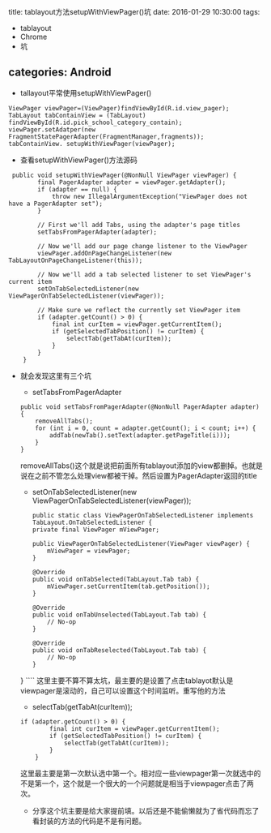 title: tablayout方法setupWithViewPager()坑
date: 2016-01-29  10:30:00
tags:
- tablayout
- Chrome
- 坑

categories: Android
---



- tallayout平常使用setupWithViewPager()

````
ViewPager viewPager=(ViewPager)findViewById(R.id.view_pager);
TabLayout tabContainView = (TabLayout) findViewById(R.id.pick_school_category_contain);
viewPager.setAdatper(new FragmentStatePagerAdapter(FragmentManager,fragments));
tabContainView. setupWithViewPager(viewPager);
````
- 查看setupWithViewPager()方法源码

````
 public void setupWithViewPager(@NonNull ViewPager viewPager) {
        final PagerAdapter adapter = viewPager.getAdapter();
        if (adapter == null) {
            throw new IllegalArgumentException("ViewPager does not have a PagerAdapter set");
        }

        // First we'll add Tabs, using the adapter's page titles
        setTabsFromPagerAdapter(adapter);

        // Now we'll add our page change listener to the ViewPager
        viewPager.addOnPageChangeListener(new TabLayoutOnPageChangeListener(this));

        // Now we'll add a tab selected listener to set ViewPager's current item
        setOnTabSelectedListener(new ViewPagerOnTabSelectedListener(viewPager));

        // Make sure we reflect the currently set ViewPager item
        if (adapter.getCount() > 0) {
            final int curItem = viewPager.getCurrentItem();
            if (getSelectedTabPosition() != curItem) {
                selectTab(getTabAt(curItem));
            }
        }
    }
````
- 就会发现这里有三个坑
	- setTabsFromPagerAdapter
	
	````
	public void setTabsFromPagerAdapter(@NonNull PagerAdapter adapter) {
        removeAllTabs();
        for (int i = 0, count = adapter.getCount(); i < count; i++) {
            addTab(newTab().setText(adapter.getPageTitle(i)));
        }
    }
    
	````
	removeAllTabs()这个就是说把前面所有tablayout添加的view都删掉。也就是说在之前不管怎么处理view都被干掉。然后设置为PagerAdapter返回的title
	
	- setOnTabSelectedListener(new ViewPagerOnTabSelectedListener(viewPager));
	
		````
		public static class ViewPagerOnTabSelectedListener implements TabLayout.OnTabSelectedListener {
        private final ViewPager mViewPager;

        public ViewPagerOnTabSelectedListener(ViewPager viewPager) {
            mViewPager = viewPager;
        }

        @Override
        public void onTabSelected(TabLayout.Tab tab) {
            mViewPager.setCurrentItem(tab.getPosition());
        }

        @Override
        public void onTabUnselected(TabLayout.Tab tab) {
            // No-op
        }

        @Override
        public void onTabReselected(TabLayout.Tab tab) {
            // No-op
        }
    }
		````
		这里主要不算不算太坑，最主要的是设置了点击tablayot默认是viewpager是滚动的，自己可以设置这个时间监听。重写他的方法
	- selectTab(getTabAt(curItem));
	
	````
	if (adapter.getCount() > 0) {
            final int curItem = viewPager.getCurrentItem();
            if (getSelectedTabPosition() != curItem) {
                selectTab(getTabAt(curItem));
            }
        }
	````
	这里最主要是第一次默认选中第一个。相对应一些viewpager第一次就选中的不是第一个，这个就是一个很大的一个问题就是相当于viewpager点击了两次。
	- 分享这个坑主要是给大家提前填。以后还是不能偷懒就为了省代码而忘了看封装的方法的代码是不是有问题。
	
